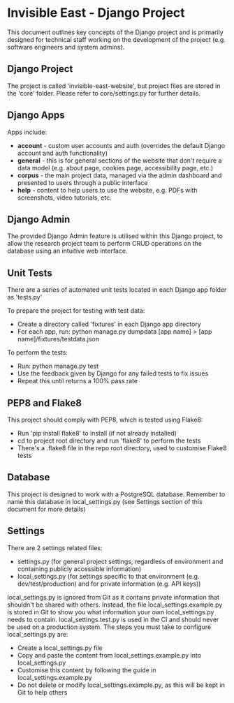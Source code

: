 # Invisible East - Django Project

This document outlines key concepts of the Django project and is primarily designed for technical staff working on the development of the project (e.g. software engineers and system admins).


## Django Project

The project is called 'invisible-east-website', but project files are stored in the 'core' folder. Please refer to core/settings.py for further details.


## Django Apps

Apps include:

- **account** - custom user accounts and auth (overrides the default Django account and auth functionality)
- **general** - this is for general sections of the website that don't require a data model (e.g. about page, cookies page, accessibility page, etc.)
- **corpus** - the main project data, managed via the admin dashboard and presented to users through a public interface
- **help** - content to help users to use the website, e.g. PDFs with screenshots, video tutorials, etc.


## Django Admin

The provided Django Admin feature is utilised within this Django project, to allow the research project team to perform CRUD operations on the database using an intuitive web interface.


## Unit Tests

There are a series of automated unit tests located in each Django app folder as 'tests.py'

To prepare the project for testing with test data:

- Create a directory called 'fixtures' in each Django app directory
- For each app, run: python manage.py dumpdata [app name] > [app name]/fixtures/testdata.json

To perform the tests:

- Run: python manage.py test
- Use the feedback given by Django for any failed tests to fix issues
- Repeat this until returns a 100% pass rate


## PEP8 and Flake8

This project should comply with PEP8, which is tested using Flake8:

- Run 'pip install flake8' to install (if not already installed)
- cd to project root directory and run 'flake8' to perform the tests
- There's a .flake8 file in the repo root directory, used to customise Flake8 tests


## Database

This project is designed to work with a PostgreSQL database. Remember to name this database in local_settings.py (see Settings section of this document for more details)


## Settings

There are 2 settings related files:

- settings.py (for general project settings, regardless of environment and containing publicly accessible information)
- local_settings.py (for settings specific to that environment (e.g. dev/test/production) and for private information (e.g. API keys))

local_settings.py is ignored from Git as it contains private information that shouldn't be shared with others. Instead, the file local_settings.example.py is stored in Git to show you what information your own local_settings.py needs to contain. local_settings.test.py is used in the CI and should never be used on a production system. The steps you must take to configure local_settings.py are:

- Create a local_settings.py file
- Copy and paste the content from local_settings.example.py into local_settings.py
- Customise this content by following the guide in local_settings.example.py
- Do not delete or modify local_settings.example.py, as this will be kept in Git to help others
